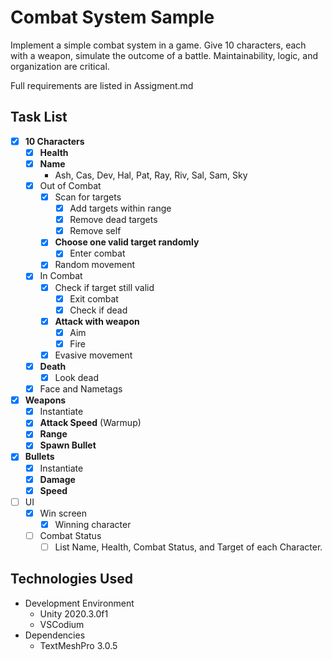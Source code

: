 # Combat System Sample

Implement a simple combat system in a game.  Give 10 characters, each with a weapon, simulate the outcome of a battle.  Maintainability, logic, and organization are critical.

Full requirements are listed in Assigment.md

## Task List
* [X] **10 Characters**
    * [X] **Health**
    * [X] **Name**
        * Ash, Cas, Dev, Hal, Pat, Ray, Riv, Sal, Sam, Sky
    * [X] Out of Combat
        * [X] Scan for targets
            * [X] Add targets within range
            * [X] Remove dead targets
            * [X] Remove self
        * [X] **Choose one valid target randomly**
            * [X] Enter combat
        * [X] Random movement
    * [X] In Combat
        * [X] Check if target still valid
            * [X] Exit combat
            * [X] Check if dead
        * [X] **Attack with weapon**
            * [X] Aim
            * [X] Fire
        * [X] Evasive movement
    * [X] **Death**
        * [X] Look dead
    * [X] Face and Nametags
* [X] **Weapons**
    * [X] Instantiate
    * [X] **Attack Speed** (Warmup)
    * [X] **Range**
    * [X] **Spawn Bullet**
* [X] **Bullets**
    * [x] Instantiate
    * [X] **Damage**
    * [X] **Speed**
* [ ] UI
    * [X] Win screen
        * [X] Winning character
    * [ ] Combat Status
        * [ ] List Name, Health, Combat Status, and Target of each Character.

## Technologies Used
* Development Environment
    * Unity 2020.3.0f1
    * VSCodium
* Dependencies
    * TextMeshPro 3.0.5